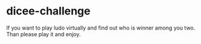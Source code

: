 # dicee-challenge
If you want to play ludo virtually and find out who is winner among you two. Than please play it and enjoy.

